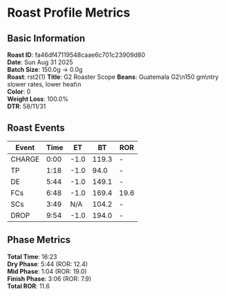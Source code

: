 # Roast Profile Metrics

## Basic Information
**Roast ID**: fa46df47119548caae6c701c23909d80  
**Date**: Sun Aug 31 2025  
**Batch Size**: 150.0g → 0.0g  
**Roast**: rst2(1)
**Title**: G2 Roaster Scope
**Beans**: Guatemala G2\n150 gm\ntry slower rates, lower heat\n  
**Color**: 0  
**Weight Loss**: 100.0%  
**DTR**: 58/11/31  

## Roast Events

| Event | Time | ET | BT | ROR |
|-------|------|----|----|-----|
| CHARGE | 0:00 | -1.0 | 119.3 | - |
| TP | 1:18 | -1.0 | 94.0 | - |
| DE | 5:44 | -1.0 | 149.1 | - |
| FCs | 6:48 | -1.0 | 169.4 | 19.6 |
| SCs | 3:49 | N/A | 104.2 | - |
| DROP | 9:54 | -1.0 | 194.0 | - |

## Phase Metrics
**Total Time**: 16:23  
**Dry Phase**: 5:44 (ROR: 12.4)  
**Mid Phase**: 1:04 (ROR: 19.0)  
**Finish Phase**: 3:06 (ROR: 7.9)  
**Total ROR**: 11.6  
